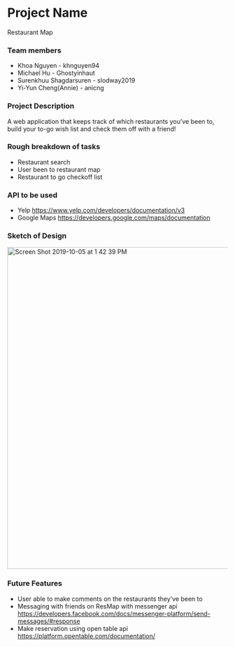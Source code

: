 # Project Name
Restaurant Map

### Team members 
* Khoa Nguyen - khnguyen94
* Michael Hu - Ghostyinhaut
* Surenkhuu Shagdarsuren - slodway2019
* Yi-Yun Cheng(Annie) - anicng

### Project Description
A web application that keeps track of which restaurants you’ve been to, build your to-go wish list and check them off with a friend!

### Rough breakdown of tasks 
  * Restaurant search
  * User been to restaurant map
  * Restaurant to go checkoff list

### API to be used
* Yelp https://www.yelp.com/developers/documentation/v3
* Google Maps https://developers.google.com/maps/documentation

### Sketch of Design
<img width="736" alt="Screen Shot 2019-10-05 at 1 42 39 PM" src="https://user-images.githubusercontent.com/52692899/66260716-32263500-e777-11e9-9f0f-e25bd5ca1e70.png">

### Future Features
* User able to make comments on the restaurants they’ve been to
* Messaging with friends on ResMap with messenger api
https://developers.facebook.com/docs/messenger-platform/send-messages/#response
* Make reservation using open table api
https://platform.opentable.com/documentation/

